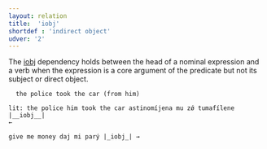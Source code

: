 ```yaml
---
layout: relation
title:  'iobj'
shortdef : 'indirect object'
udver: '2'
---
```


The [iobj]() dependency holds between the head of a nominal expression and a verb when the expression is a core argument of the predicate but not its subject or direct object. 

~~~ sdparse
  the police took the car (from him) 

lit: the police him took the car astinomíjena mu zǿ tumafílene
|__iobj__|
←

give me money daj mi parý |_iobj_| →
~~~
<!-- Interlanguage links updated Út 9. května 2023, 20:04:17 CEST -->
